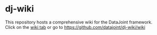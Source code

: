 # dj-wiki
This repository hosts a comprehensive wiki for the DataJoint framework.  Click on the [wiki tab](https://github.com/datajoint/dj-wiki/wiki) or go to https://github.com/datajoint/dj-wiki/wiki
